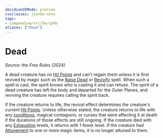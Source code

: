 ```yaml
---
obsidianUIMode: preview
cssclasses: json5e-note
tags:
- compendium/src/5e/xphb
aliases: ["Dead"]
---
```

# Dead
*Source: the Free Rules (2024)* 

A dead creature has no [Hit Points](hit-points-xphb.md) and can't regain them unless it is first revived by magic such as the [Raise Dead](raise-dead-xphb.md) or [Revivify](revivify-xphb.md) spell. When such a spell is cast, the spirit knows who is casting it and can refuse. The spirit of a dead creature has left the body and departed for the Outer Planes, and reviving the creature requires calling the spirit back.

If the creature returns to life, the revival effect determines the creature's current [Hit Points](hit-points-xphb.md). Unless otherwise stated, the creature returns to life with any [conditions](condition-xphb.md), magical contagions, or curses that were affecting it at death if the durations of those effects are still ongoing. If the creature died with any [Exhaustion](conditions.md#Exhaustion) levels, it returns with 1 fewer level. If the creature had [Attunement](attunement-xphb.md) to one or more magic items, it is no longer attuned to them.